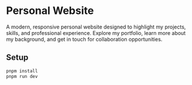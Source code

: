 # Personal Website

A modern, responsive personal website designed to highlight my projects, skills, and professional experience. Explore my portfolio, learn more about my background, and get in touch for collaboration opportunities.

## Setup

```bash
pnpm install
pnpm run dev
```

